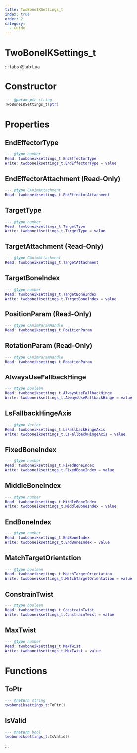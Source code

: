 ```yaml
---
title: TwoBoneIKSettings_t
index: true
order: 2
category:
  - Guide
---
```


# TwoBoneIKSettings_t

::: tabs
@tab Lua
# Constructor
```lua
--- @param ptr string
TwoBoneIKSettings_t(ptr)
```
# Properties
## EndEffectorType 
```lua
--- @type number
Read: twoboneiksettings_t.EndEffectorType
Write: twoboneiksettings_t.EndEffectorType = value
```
## EndEffectorAttachment (Read-Only)
```lua
--- @type CAnimAttachment
Read: twoboneiksettings_t.EndEffectorAttachment
```
## TargetType 
```lua
--- @type number
Read: twoboneiksettings_t.TargetType
Write: twoboneiksettings_t.TargetType = value
```
## TargetAttachment (Read-Only)
```lua
--- @type CAnimAttachment
Read: twoboneiksettings_t.TargetAttachment
```
## TargetBoneIndex 
```lua
--- @type number
Read: twoboneiksettings_t.TargetBoneIndex
Write: twoboneiksettings_t.TargetBoneIndex = value
```
## PositionParam (Read-Only)
```lua
--- @type CAnimParamHandle
Read: twoboneiksettings_t.PositionParam
```
## RotationParam (Read-Only)
```lua
--- @type CAnimParamHandle
Read: twoboneiksettings_t.RotationParam
```
## AlwaysUseFallbackHinge 
```lua
--- @type boolean
Read: twoboneiksettings_t.AlwaysUseFallbackHinge
Write: twoboneiksettings_t.AlwaysUseFallbackHinge = value
```
## LsFallbackHingeAxis 
```lua
--- @type Vector
Read: twoboneiksettings_t.LsFallbackHingeAxis
Write: twoboneiksettings_t.LsFallbackHingeAxis = value
```
## FixedBoneIndex 
```lua
--- @type number
Read: twoboneiksettings_t.FixedBoneIndex
Write: twoboneiksettings_t.FixedBoneIndex = value
```
## MiddleBoneIndex 
```lua
--- @type number
Read: twoboneiksettings_t.MiddleBoneIndex
Write: twoboneiksettings_t.MiddleBoneIndex = value
```
## EndBoneIndex 
```lua
--- @type number
Read: twoboneiksettings_t.EndBoneIndex
Write: twoboneiksettings_t.EndBoneIndex = value
```
## MatchTargetOrientation 
```lua
--- @type boolean
Read: twoboneiksettings_t.MatchTargetOrientation
Write: twoboneiksettings_t.MatchTargetOrientation = value
```
## ConstrainTwist 
```lua
--- @type boolean
Read: twoboneiksettings_t.ConstrainTwist
Write: twoboneiksettings_t.ConstrainTwist = value
```
## MaxTwist 
```lua
--- @type number
Read: twoboneiksettings_t.MaxTwist
Write: twoboneiksettings_t.MaxTwist = value
```
# Functions
## ToPtr
```lua
--- @return string
twoboneiksettings_t:ToPtr()
```
## IsValid
```lua
--- @return bool
twoboneiksettings_t:IsValid()
```

:::